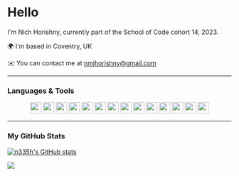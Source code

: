 

<h1>Hello</h1>

<p>I'm Nich Horishny, currently part of the School of Code cohort 14, 2023. 

🌍 I'm based in Coventry, UK <br>

✉️ You can contact me at nmjhorishny@gmail.com</p>
<hr>
<h3> Languages & Tools </h3>

<p align="center"> 

<img src="https://cdn.jsdelivr.net/gh/devicons/devicon/icons/html5/html5-original-wordmark.svg" width="25" height="25">
<img src="https://cdn.jsdelivr.net/gh/devicons/devicon/icons/css3/css3-original-wordmark.svg" width="25" height="25">
<img src="https://cdn.jsdelivr.net/gh/devicons/devicon/icons/javascript/javascript-original.svg" width="25" height="25">
 <img src="https://cdn.jsdelivr.net/gh/devicons/devicon/icons/typescript/typescript-original.svg" width="25" height="25">
 <img src="https://cdn.jsdelivr.net/gh/devicons/devicon/icons/react/react-original.svg"  width="25" height="25">
   <img src="https://cdn.jsdelivr.net/gh/devicons/devicon/icons/express/express-original.svg"  width="25" height="25">
   <img src="https://cdn.jsdelivr.net/gh/devicons/devicon/icons/postgresql/postgresql-original.svg"  width="25" height="25">
<img src="https://cdn.jsdelivr.net/gh/devicons/devicon/icons/git/git-original.svg" width="25" height="25"> 
<img src="https://cdn.jsdelivr.net/gh/devicons/devicon/icons/jest/jest-plain.svg" width="25" height="25">
<img src="https://cdn.jsdelivr.net/gh/devicons/devicon/icons/nodejs/nodejs-original.svg" width="25" height="25"> 
<img src="https://cdn.jsdelivr.net/gh/devicons/devicon/icons/figma/figma-original.svg" width="25" height="25">
<img src="https://cdn.jsdelivr.net/gh/devicons/devicon/icons/premierepro/premierepro-original.svg" width="25" height="25">
<img src="https://cdn.jsdelivr.net/gh/devicons/devicon/icons/photoshop/photoshop-plain.svg" width="25" height="25">
<img src="https://cdn.jsdelivr.net/gh/devicons/devicon/icons/visualstudio/visualstudio-plain.svg" width="25" height="25">
</p>
<hr>
<h3>My GitHub Stats</h3>


<span><a href="http://www.github.com/n335h"><img src="https://github-readme-stats.vercel.app/api?username=n335h&show_icons=true&hide=&count_private=true&title_color=0891b2&text_color=ffffff&icon_color=0891b2&bg_color=1c1917&hide_border=true&show_icons=true" alt="n335h's GitHub stats" /></a>

<a href="http://www.github.com/n335h"><img src="https://github-readme-streak-stats.herokuapp.com/?user=n335h&stroke=ffffff&background=1c1917&ring=0891b2&fire=0891b2&currStreakNum=ffffff&currStreakLabel=0891b2&sideNums=ffffff&sideLabels=ffffff&dates=ffffff&hide_border=true" /></a> </span>

